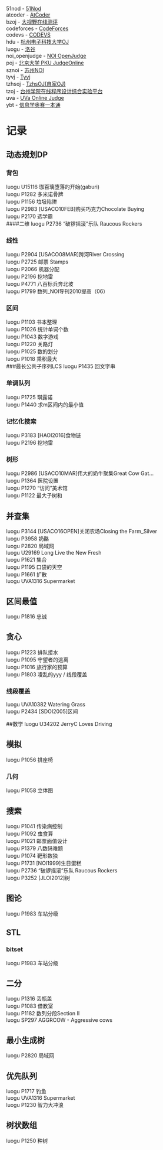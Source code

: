 ﻿
51nod - [51Nod](https://www.51nod.com/index.html)<br>
atcoder - [AtCoder](http://atcoder.jp/)<br>
bzoj - [大视野在线测评](https://www.lydsy.com/JudgeOnline/wttl/wttl.php)<br>
codeforces - [CodeForces](http://codeforces.com/)<br>
codevs - [CODEVS](http://codevs.cn/)<br>
hdu - [杭州电子科技大学OJ](http://acm.hdu.edu.cn/)<br>
luogu - [洛谷](https://www.luogu.org/)<br>
noi_openjudge - [NOI OpenJudge](http://noi.openjudge.cn/)<br>
poj - [北京大学 PKU JudgeOnline](http://poj.org/)<br>
sznoi - [苏州NOI](http://oi.xhsy.sipedu.org/oj/)<br>
tyvj - [Tyvj](http://www.tyvj.cn/)<br>
tzhsoj - [TzhsOJ(自家OJ)](http://10.208.93.158/)<br>
tzoj - [台州学院在线程序设计综合实验平台](http://acm.tzc.edu.cn/acmhome/welcome.do?method=index)<br>
uva - [UVa Online Judge](http://uva.onlinejudge.org/)<br>
ybt - [信息学奥赛一本通](http://ybt.ssoier.cn:8088/)<br>

# 记录

## 动态规划DP
### 背包
luogu U15116 珈百璃堕落的开始(gaburi)<br>
luogu P1282 多米诺骨牌<br>
luogu P1156 垃圾陷阱<br>
luogu P2983 [USACO10FEB]购买巧克力Chocolate Buying<br>
luogu P2170 选学霸 <br>
####二维
luogu P2736 “破锣摇滚”乐队 Raucous Rockers <br>
### 线性
luogu P2904 [USACO08MAR]跨河River Crossing<br>
luogu P2725 邮票 Stamps <br>
luogu P2066 机器分配<br>
luogu P2196 挖地雷<br>
luogu P4771 八百标兵奔北坡<br>
luogu P1799 数列_NOI导刊2010提高（06）<br>
### 区间
luogu P1103 书本整理 <br>
luogu P1026 统计单词个数<br>
luogu P1043 数字游戏<br>
luogu P1220 关路灯<br>
luogu P1025 数的划分 <br>
luogu P1018 乘积最大<br>
###最长公共子序列LCS
luogu P1435 回文字串 <br>
### 单调队列
luogu P1725 琪露诺<br>
luogu P1440 求m区间内的最小值<br>
### 记忆化搜索
luogu P3183 [HAOI2016]食物链<br>
luogu P2196 挖地雷<br>
### 树形
luogu P2986 [USACO10MAR]伟大的奶牛聚集Great Cow Gat...<br>
luogu P1364 医院设置<br>
luogu P1270 “访问”美术馆<br> 
luogu P1122 最大子树和 <br>

## 并查集
luogu P3144 [USACO16OPEN]关闭农场Closing the Farm_Silver<br>
luogu P3958 奶酪<br>
luogu P2820 局域网 <br>
luogu U29169 Long Live the New Fresh<br>
luogu P1621 集合<br>
luogu P1195 口袋的天空 <br>
luogu P1661 扩散<br>
luogu UVA1316 Supermarket<br>

## 区间最值
luogu P1816 忠诚<br>

## 贪心
luogu P1223 排队接水<br> 
luogu P1095 守望者的逃离<br>
luogu P1016 旅行家的预算 <br>
luogu P1803 凌乱的yyy / 线段覆盖<br> 
### 线段覆盖
luogu UVA10382 Watering Grass<br>
luogu P2434 [SDOI2005]区间<br>

##数学
luogu U34202 JerryC Loves Driving<br>

## 模拟
luogu P1056 排座椅 <br>
### 几何
luogu P1058 立体图<br>

## 搜索
luogu P1041 传染病控制<br>
luogu P1092 虫食算<br>
luogu P1021 邮票面值设计<br> 
luogu P1379 八数码难题 <br>
luogu P1074 靶形数独 <br>
luogu P1731 [NOI1999]生日蛋糕 <br>
luogu P2736 “破锣摇滚”乐队 Raucous Rockers <br>
luogu P3252 [JLOI2012]树<br>

## 图论
luogu P1983 车站分级 <br>

## STL
### bitset
luogu P1983 车站分级 <br>

## 二分
luogu P1316 丢瓶盖<br>
luogu P1083 借教室 <br>
luogu P1182 数列分段Section II<br>
luogu SP297 AGGRCOW - Aggressive cows<br>

## 最小生成树
luogu P2820 局域网 <br>

## 优先队列
luogu P1717 钓鱼<br>
luogu UVA1316 Supermarket<br>
luogu P1230 智力大冲浪 <br>

## 树状数组
luogu P1250 种树<br>
